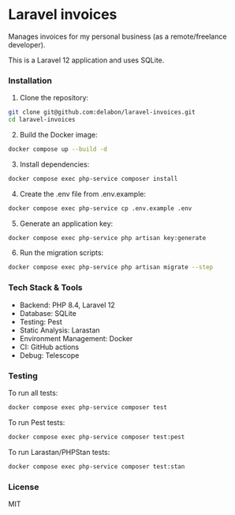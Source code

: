 # Laravel invoices

Manages invoices for my personal business (as a remote/freelance developer).

This is a Laravel 12 application and uses SQLite.

### Installation

1. Clone the repository:

```sh
git clone git@github.com:delabon/laravel-invoices.git
cd laravel-invoices
```

2. Build the Docker image:

```bash
docker compose up --build -d
```

3. Install dependencies:

```bash
docker compose exec php-service composer install
```

4. Create the .env file from .env.example:

```bash
docker compose exec php-service cp .env.example .env
```

5. Generate an application key:

```bash
docker compose exec php-service php artisan key:generate
```

6. Run the migration scripts:

```bash
docker compose exec php-service php artisan migrate --step
```

### Tech Stack & Tools

- Backend: PHP 8.4, Laravel 12
- Database: SQLite
- Testing: Pest
- Static Analysis: Larastan
- Environment Management: Docker
- CI: GitHub actions
- Debug: Telescope

### Testing

To run all tests:

```bash
docker compose exec php-service composer test
```

To run Pest tests:

```bash
docker compose exec php-service composer test:pest
```

To run Larastan/PHPStan tests:

```bash
docker compose exec php-service composer test:stan
```

### License

MIT
